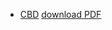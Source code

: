 - [CBD](https://www.biorxiv.org/content/10.1101/2021.03.10.432967v1) [download PDF](https://www.biorxiv.org/content/10.1101/2021.03.10.432967v1.full.pdf)

